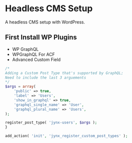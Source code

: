 # Headless CMS Setup

A headless CMS setup with WordPress.

## First Install WP Plugins

-  WP GraphQL
-  WPGraphQL For ACF
-  Advanced Custom Field

```php
/*
Adding a Custom Post Type that's supported by GraphQL;
Need to include the last 3 arguements
*/
$args = array(
    'public' => true,
    'label' => 'Users',
    'show_in_graphql' => true,
    'graphql_single_name' => 'User',
    'graphql_plural_name' => 'Users',
);

register_post_type( 'jynx-users', $args );
}

add_action( 'init', 'jynx_register_custom_post_types' );
```
